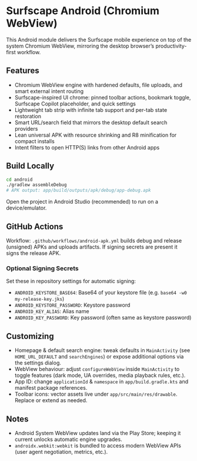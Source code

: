# Surfscape Android (Chromium WebView)

This Android module delivers the Surfscape mobile experience on top of the system Chromium WebView, mirroring the desktop browser’s productivity-first workflow.

## Features
- Chromium WebView engine with hardened defaults, file uploads, and smart external intent routing
- Surfscape-inspired UI chrome: pinned toolbar actions, bookmark toggle, Surfscape Copilot placeholder, and quick settings
- Lightweight tab strip with infinite tab support and per-tab state restoration
- Smart URL/search field that mirrors the desktop default search providers
- Lean universal APK with resource shrinking and R8 minification for compact installs
- Intent filters to open HTTP(S) links from other Android apps

## Build Locally
```bash
cd android
./gradlew assembleDebug
# APK output: app/build/outputs/apk/debug/app-debug.apk
```
Open the project in Android Studio (recommended) to run on a device/emulator.

## GitHub Actions
Workflow: `.github/workflows/android-apk.yml` builds debug and release (unsigned) APKs and uploads artifacts. If signing secrets are present it signs the release APK.

### Optional Signing Secrets
Set these in repository settings for automatic signing:
- `ANDROID_KEYSTORE_BASE64`: Base64 of your keystore file (e.g. `base64 -w0 my-release-key.jks`)
- `ANDROID_KEYSTORE_PASSWORD`: Keystore password
- `ANDROID_KEY_ALIAS`: Alias name
- `ANDROID_KEY_PASSWORD`: Key password (often same as keystore password)

## Customizing
- Homepage & default search engine: tweak defaults in `MainActivity` (see `HOME_URL_DEFAULT` and `searchEngines`) or expose additional options via the settings dialog.
- WebView behaviour: adjust `configureWebView` inside `MainActivity` to toggle features (dark mode, UA overrides, media playback rules, etc.).
- App ID: change `applicationId` & `namespace` in `app/build.gradle.kts` and manifest package references.
- Toolbar icons: vector assets live under `app/src/main/res/drawable`. Replace or extend as needed.

## Notes
- Android System WebView updates land via the Play Store; keeping it current unlocks automatic engine upgrades.
- `androidx.webkit:webkit` is bundled to access modern WebView APIs (user agent negotiation, metrics, etc.).
